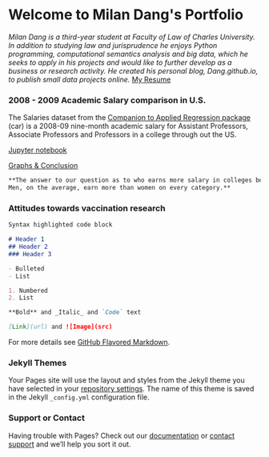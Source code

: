 # Welcome to Milan Dang's Portfolio


_Milan Dang is a third-year student at Faculty of Law of Charles University. In addition to studying law and jurisprudence he enjoys Python programming, computational semantics analysis and big data, which he seeks to apply in his projects and would like to further develop as a business or research activity. He created his personal blog, Dang.github.io, to publish small data projects online._ [My Resume](https://www.linkedin.com/in/milandang/)




### 2008 - 2009 Academic Salary comparison in U.S.
The Salaries dataset from the [Companion to Applied Regression package](https://cran.r-project.org/web/packages/car/index.html) (car) is a 2008-09 nine-month academic salary for Assistant Professors, Associate Professors and Professors in a college through out the US.

[Jupyter notebook](https://github.com/juniq03/final-bio-project/blob/master/python-bio_projekt%20(1).ipynb)

[Graphs & Conclusion](https://moje-aplikoska2.herokuapp.com/)
```markdown
**The answer to our question as to who earns more salary in colleges between 2008-09 is answered from the graph. 
Men, on the average, earn more than women on every category.**
```
### Attitudes towards vaccination research


```markdown
Syntax highlighted code block

# Header 1
## Header 2
### Header 3

- Bulleted
- List

1. Numbered
2. List

**Bold** and _Italic_ and `Code` text

[Link](url) and ![Image](src)
```

For more details see [GitHub Flavored Markdown](https://guides.github.com/features/mastering-markdown/).

### Jekyll Themes

Your Pages site will use the layout and styles from the Jekyll theme you have selected in your [repository settings](https://github.com/juniq03/dang.github.io/settings). The name of this theme is saved in the Jekyll `_config.yml` configuration file.

### Support or Contact

Having trouble with Pages? Check out our [documentation](https://help.github.com/categories/github-pages-basics/) or [contact support](https://github.com/contact) and we’ll help you sort it out.
